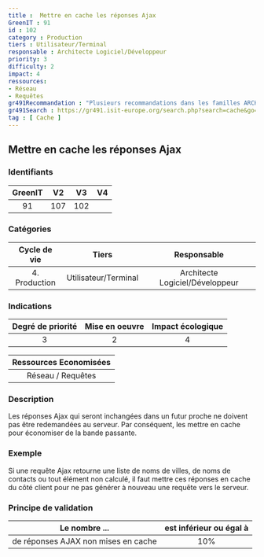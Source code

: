 ```yaml
---
title :  Mettre en cache les réponses Ajax
GreenIT : 91
id : 102
category : Production
tiers : Utilisateur/Terminal
responsable : Architecte Logiciel/Développeur
priority: 3
difficulty: 2
impact: 4
ressources:
- Réseau
- Requêtes
gr491Recommandation : "Plusieurs recommandations dans les familles ARCHITECTURE / BACK-END / FRONT-END"
gr491Search : https://gr491.isit-europe.org/search.php?search=cache&go=Rechercher&famille=&inc=
tag : [ Cache ]
---
```


## Mettre en cache les réponses Ajax

### Identifiants

| GreenIT |  V2  |  V3  |  V4  |
|:-------:|:----:|:----:|:----:|
|   91   | 107  | 102  |      |

### Catégories

| Cycle de vie |  Tiers  |  Responsable  |
|:---------:|:----:|:----:|
| 4. Production | Utilisateur/Terminal | Architecte Logiciel/Développeur |

### Indications

| Degré de priorité |      Mise en oeuvre       |  Impact écologique    |
|:-------------------:|:-------------------------:|:---------------------:|
| 3 | 2 | 4 |

|Ressources Economisées                                      |
|:----------------------------------------------------------:|
|  Réseau / Requêtes  |

### Description

Les réponses Ajax qui seront inchangées dans un futur proche ne doivent pas être redemandées au serveur. Par conséquent, les mettre en cache pour économiser de la bande passante.

### Exemple

Si une requête Ajax retourne une liste de noms de villes, de noms de contacts ou tout élément non calculé, il faut mettre ces réponses en cache du côté client pour ne pas générer à nouveau une requête vers le serveur.

### Principe de validation

| Le nombre ...     | est inférieur ou égal à   |  
|-------------------|:-------------------------:|
| de réponses AJAX non mises en cache  | 10%  |

